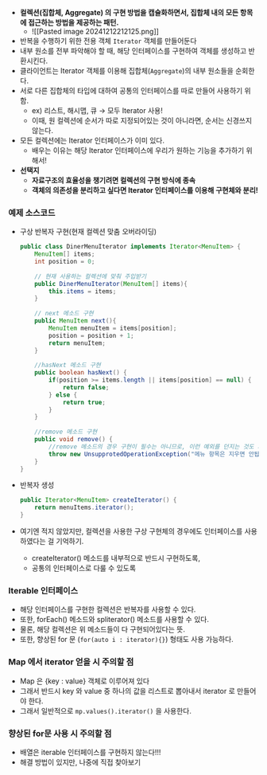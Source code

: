- **컬렉션(집합체, Aggregate) 의 구현 방법을 캡슐화하면서, 집합체 내의 모든 항목에 접근하는 방법을 제공하는 패턴.**
	- ![[Pasted image 20241212212125.png]]
- 반복을 수행하기 위한 전용 객체 `Iterator` 객체를 만들어둔다
- 내부 원소를 전부 파악해야 할 때, 해당 인터페이스를 구현하여 객체를 생성하고 반환시킨다.
- 클라이언트는 Iterator 객체를 이용해 집합체(`Aggregate`)의 내부 원소들을 순회한다.
- 서로 다른 집합체의 타입에 대하여 공통의 인터페이스를 따로 만들어 사용하기 위함.
    - ex) 리스트, 해시맵, 큐 → 모두 Iterator 사용!
    - 이때, 원 컬렉션에 순서가 따로 지정되어있는 것이 아니라면, 순서는 신경쓰지 않는다.
- 모든 컬렉션에는 Iterator 인터페이스가 이미 있다.
    - 배우는 이유는 해당 Iterator 인터페이스에 우리가 원하는 기능을 추가하기 위해서!
- **선택지**
    - **자료구조의 효율성을 챙기려면 컬렉션의 구현 방식에 종속**
    - **객체의 의존성을 분리하고 싶다면 Iterator 인터페이스를 이용해 구현체와 분리!**

### 예제 소스코드
- 구상 반복자 구현(현재 컬렉션 맞춤 오버라이딩)
    ```java
    public class DinerMenuIterator implements Iterator<MenuItem> {
    	MenuItem[] items;
    	int position = 0;
    	
    	// 현재 사용하는 컬렉션에 맞춰 주입받기
    	public DinerMenuIterator(MenuItem[] items){
    		this.items = items;
    	}
    	
    	// next 메소드 구현
    	public MenuItem next(){
    		MenuItem menuItem = items[position];
    		position = position + 1;
    		return menuItem;
    	}
    	
    	//hasNext 메소드 구현
    	public boolean hasNext() {
    		if(position >= items.length || items[position] == null) {
    			return false;
    		} else {
    			return true;
    		}
    	}
    	
    	//remove 메소드 구현
    	public void remove() {
    		//remove 메소드의 경우 구현이 필수는 아니므로, 이런 예외를 던지는 것도 가능.
    		throw new UnsupprotedOperationException("메뉴 항목은 지우면 안됩니다.");
    	}
    }
    ```
- 반복자 생성
    ```java
    public Iterator<MenuItem> createIterator() {
    	return menuItems.iterator();
    }
    ```
    
- 여기엔 적지 않았지만, 컬렉션을 사용한 구상 구현체의 경우에도 인터페이스를 사용하였다는 걸 기억하기.
    - createIterator() 메소드를 내부적으로 반드시 구현하도록,
    - 공통의 인터페이스로 다룰 수 있도록

### Iterable 인터페이스
- 해당 인터페이스를 구현한 컬렉션은 반복자를 사용할 수 있다.
- 또한, forEach() 메소드와 spliterator() 메소드를 사용할 수 있다.
- 물론, 해당 컬렉션은 위 메소드들이 다 구현되어있다는 뜻.
- 또한, 향상된 for 문 (`for(auto i : iterator){}`) 형태도 사용 가능하다.

### Map 에서 iterator 얻을 시 주의할 점
- Map 은 {key : value} 객체로 이루어져 있다
- 그래서 반드시 key 와 value 중 하나의 값을 리스트로 뽑아내서 iterator 로 만들어야 한다.
- 그래서 일반적으로 `mp.values().iterator()` 을 사용한다.

### 향상된 for문 사용 시 주의할 점
- 배열은 iterable 인터페이스를 구현하지 않는다!!!
- 해결 방법이 있지만, 나중에 직접 찾아보기